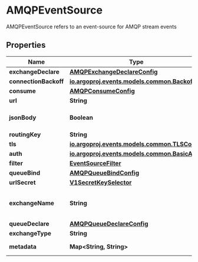 

# AMQPEventSource

AMQPEventSource refers to an event-source for AMQP stream events
## Properties

Name | Type | Description | Notes
------------ | ------------- | ------------- | -------------
**exchangeDeclare** | [**AMQPExchangeDeclareConfig**](AMQPExchangeDeclareConfig.md) |  |  [optional]
**connectionBackoff** | [**io.argoproj.events.models.common.Backoff**](io.argoproj.events.models.common.Backoff.md) |  |  [optional]
**consume** | [**AMQPConsumeConfig**](AMQPConsumeConfig.md) |  |  [optional]
**url** | **String** | URL for rabbitmq service |  [optional]
**jsonBody** | **Boolean** | JSONBody specifies that all event body payload coming from this source will be JSON |  [optional]
**routingKey** | **String** | Routing key for bindings | 
**tls** | [**io.argoproj.events.models.common.TLSConfig**](io.argoproj.events.models.common.TLSConfig.md) |  |  [optional]
**auth** | [**io.argoproj.events.models.common.BasicAuth**](io.argoproj.events.models.common.BasicAuth.md) |  |  [optional]
**filter** | [**EventSourceFilter**](EventSourceFilter.md) |  |  [optional]
**queueBind** | [**AMQPQueueBindConfig**](AMQPQueueBindConfig.md) |  |  [optional]
**urlSecret** | [**V1SecretKeySelector**](V1SecretKeySelector.md) |  |  [optional]
**exchangeName** | **String** | ExchangeName is the exchange name For more information, visit https://www.rabbitmq.com/tutorials/amqp-concepts.html | 
**queueDeclare** | [**AMQPQueueDeclareConfig**](AMQPQueueDeclareConfig.md) |  |  [optional]
**exchangeType** | **String** | ExchangeType is rabbitmq exchange type | 
**metadata** | **Map&lt;String, String&gt;** | Metadata holds the user defined metadata which will passed along the event payload. |  [optional]



